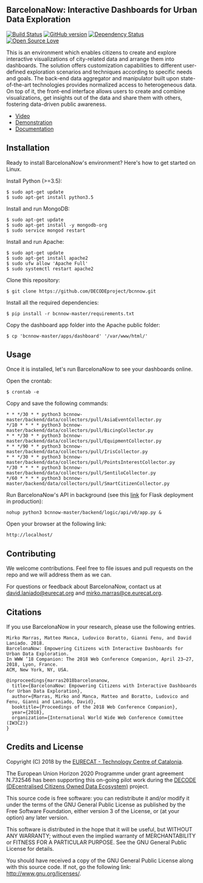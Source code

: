 ## BarcelonaNow: Interactive Dashboards for Urban Data Exploration
[![Build Status](https://travis-ci.org/pages-themes/cayman.svg?branch=master)](https://travis-ci.org/pages-themes/cayman)
[![GitHub version](https://badge.fury.io/gh/boennemann%2Fbadges.svg)](http://badge.fury.io/gh/boennemann%2Fbadges)
[![Dependency Status](https://david-dm.org/boennemann/badges.svg)](https://david-dm.org/boennemann/badges)
[![Open Source Love](https://badges.frapsoft.com/os/gpl/gpl.svg?v=102)](https://github.com/ellerbrock/open-source-badge/)

This is an environment which enables citizens to create and explore interactive visualizations of city-related data and arrange them into dashboards. The solution offers customization capabilities to different user-defined exploration scenarios and techniques according to specific needs and goals. The back-end data aggregator and manipulator built upon state-of-the-art technologies provides normalized access to heterogeneous data. On top of it, the front-end interface allows users to create and combine visualizations, get insights out of the data and share them with others, fostering data-driven public awareness. 

* [Video](http://bcnnow.decodeproject.eu/bcnnow.mp4)
* [Demonstration](http://bcnnow.decodeproject.eu)
* [Documentation](https://decodeproject.github.io/bcnnow/)

## Installation 
Ready to install BarcelonaNow's environment? Here's how to get started on Linux.

Install Python (>=3.5):
```
$ sudo apt-get update
$ sudo apt-get install python3.5
```
Install and run MongoDB:
```
$ sudo apt-get update
$ sudo apt-get install -y mongodb-org
$ sudo service mongod restart
```
Install and run Apache:
```
$ sudo apt-get update
$ sudo apt-get install apache2
$ sudo ufw allow 'Apache Full'
$ sudo systemctl restart apache2
```
Clone this repository: 
```
$ git clone https://github.com/DECODEproject/bcnnow.git
```
Install all the required dependencies:
```
$ pip install -r bcnnow-master/requirements.txt
```
Copy the dashboard app folder into the Apache public folder:
```
$ cp 'bcnnow-master/apps/dashboard' '/var/www/html/'
```

## Usage
Once it is installed, let's run BarcelonaNow to see your dashboards online.

Open the crontab:
```
$ crontab -e
```
Copy and save the following commands:
```
* * */30 * * python3 bcnnow-master/backend/data/collectors/pull/AsiaEventCollector.py
*/10 * * * * python3 bcnnow-master/backend/data/collectors/pull/BicingCollector.py
* * */30 * * python3 bcnnow-master/backend/data/collectors/pull/EquipmentCollector.py
* * */90 * * python3 bcnnow-master/backend/data/collectors/pull/IrisCollector.py
* * */30 * * python3 bcnnow-master/backend/data/collectors/pull/PointsInterestCollector.py
*/30 * * * * python3 bcnnow-master/backend/data/collectors/pull/SentiloCollector.py
*/60 * * * * python3 bcnnow-master/backend/data/collectors/pull/SmartCitizenCollector.py
```
Run BarcelonaNow's API in background (see this [link](http://flask.pocoo.org/docs/0.12/deploying/) for Flask deployment in production):
```
nohup python3 bcnnow-master/backend/logic/api/v0/app.py &
```
Open your browser at the following link:
```
http://localhost/
```

## Contributing
We welcome contributions. Feel free to file issues and pull requests on the repo and we will address them as we can.

For questions or feedback about BarcelonaNow, contact us at [david.laniado@eurecat.org](http://) and [mirko.marras@ce.eurecat.org](http://).

## Citations
If you use BarcelonaNow in your research, please use the following entries.

```
Mirko Marras, Matteo Manca, Ludovico Boratto, Gianni Fenu, and David Laniado. 2018. 
BarcelonaNow: Empowering Citizens with Interactive Dashboards for Urban Data Exploration. 
In WWW ’18 Companion: The 2018 Web Conference Companion, April 23–27, 2018, Lyon, France. 
ACM, New York, NY, USA.
```

```
@inproceedings{marras2018barcelonanow,
  title={BarcelonaNow: Empowering Citizens with Interactive Dashboards for Urban Data Exploration},
  author={Marras, Mirko and Manca, Matteo and Boratto, Ludovico and Fenu, Gianni and Laniado, David},
  booktitle={Proceedings of the 2018 Web Conference Companion},
  year={2018},
  organization={International World Wide Web Conference Committee (IW3C2)}
}
```
## Credits and License
Copyright (C) 2018 by the [EURECAT - Technology Centre of Catalonia](https://www.decodeproject.eu/).

The European Union Horizon 2020 Programme under grant agreement N.732546 has been supporting this on-going pilot work during the [DECODE (DEcentralised Citizens Owned Data Ecosystem)](https://eurecat.org/en/) project.

This source code is free software: you can redistribute it and/or modify it under the terms of the GNU General Public License as published by the Free Software Foundation, either version 3 of the License, or (at your option) any later version.

This software is distributed in the hope that it will be useful, but WITHOUT ANY WARRANTY; without even the implied warranty of MERCHANTABILITY or FITNESS FOR A PARTICULAR PURPOSE. See the GNU General Public License for details.

You should have received a copy of the GNU General Public License along with this source code. If not, go the following link: http://www.gnu.org/licenses/.

